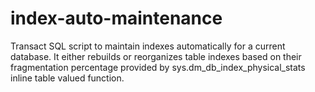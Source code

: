 # index-auto-maintenance
Transact SQL script to maintain indexes automatically for a current database. It either rebuilds or reorganizes table indexes based on their fragmentation percentage provided by sys.dm_db_index_physical_stats inline table valued function. 
